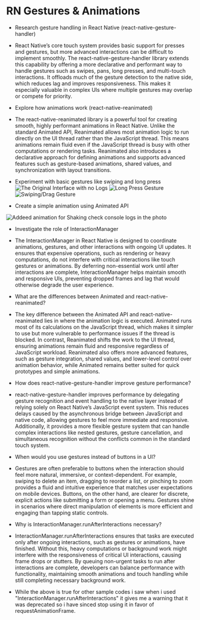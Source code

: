 # RN Gestures & Animations

- Research gesture handling in React Native (react-native-gesture-handler)

- React Native’s core touch system provides basic support for presses and
  gestures, but more advanced interactions can be difficult to implement
  smoothly. The react-native-gesture-handler library extends this capability by
  offering a more declarative and performant way to handle gestures such as
  swipes, pans, long presses, and multi-touch interactions. It offloads much of
  the gesture detection to the native side, which reduces lag and improves
  responsiveness. This makes it especially valuable in complex UIs where
  multiple gestures may overlap or compete for priority.

- Explore how animations work (react-native-reanimated)

- The react-native-reanimated library is a powerful tool for creating smooth,
  highly performant animations in React Native. Unlike the standard Animated
  API, Reanimated allows most animation logic to run directly on the UI thread
  rather than the JavaScript thread. This means animations remain fluid even if
  the JavaScript thread is busy with other computations or rendering tasks.
  Reanimated also introduces a declarative approach for defining animations and
  supports advanced features such as gesture-based animations, shared values,
  and synchronization with layout transitions.

- Experiment with basic gestures like swiping and long press
  ![The Original Interface with no Logs](DefaultInterface.png)
  ![Long Press Gesture](LongPress.png) ![Swiping/Drag Gesture](Swiping.png)

- Create a simple animation using Animated API

![Addeed animation for Shaking check console logs in the photo](ShakingAnimation.png)

- Investigate the role of InteractionManager

- The InteractionManager in React Native is designed to coordinate animations,
  gestures, and other interactions with ongoing UI updates. It ensures that
  expensive operations, such as rendering or heavy computations, do not
  interfere with critical interactions like touch gestures or animations. By
  deferring non-essential work until after interactions are complete,
  InteractionManager helps maintain smooth and responsive UIs, preventing
  dropped frames and lag that would otherwise degrade the user experience.

- What are the differences between Animated and react-native-reanimated?

- The key difference between the Animated API and react-native-reanimated lies
  in where the animation logic is executed. Animated runs most of its
  calculations on the JavaScript thread, which makes it simpler to use but more
  vulnerable to performance issues if the thread is blocked. In contrast,
  Reanimated shifts the work to the UI thread, ensuring animations remain fluid
  and responsive regardless of JavaScript workload. Reanimated also offers more
  advanced features, such as gesture integration, shared values, and lower-level
  control over animation behavior, while Animated remains better suited for
  quick prototypes and simple animations.

- How does react-native-gesture-handler improve gesture performance?

- react-native-gesture-handler improves performance by delegating gesture
  recognition and event handling to the native layer instead of relying solely
  on React Native’s JavaScript event system. This reduces delays caused by the
  asynchronous bridge between JavaScript and native code, allowing gestures to
  feel more immediate and responsive. Additionally, it provides a more flexible
  gesture system that can handle complex interactions like nested gestures,
  gesture cancellation, and simultaneous recognition without the conflicts
  common in the standard touch system.

- When would you use gestures instead of buttons in a UI?

- Gestures are often preferable to buttons when the interaction should feel more
  natural, immersive, or context-dependent. For example, swiping to delete an
  item, dragging to reorder a list, or pinching to zoom provides a fluid and
  intuitive experience that matches user expectations on mobile devices.
  Buttons, on the other hand, are clearer for discrete, explicit actions like
  submitting a form or opening a menu. Gestures shine in scenarios where direct
  manipulation of elements is more efficient and engaging than tapping static
  controls.

- Why is InteractionManager.runAfterInteractions necessary?

- InteractionManager.runAfterInteractions ensures that tasks are executed only
  after ongoing interactions, such as gestures or animations, have finished.
  Without this, heavy computations or background work might interfere with the
  responsiveness of critical UI interactions, causing frame drops or stutters.
  By queuing non-urgent tasks to run after interactions are complete, developers
  can balance performance with functionality, maintaining smooth animations and
  touch handling while still completing necessary background work.

- While the above is true for other sample codes i saw when i used
  "InteractionManager.runAfterInteractions" it gives me a warning that it was
  deprecated so i have sinced stop using it in favor of requestAnimationFrame.

